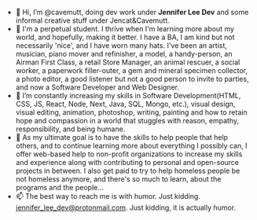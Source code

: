 - 👋 Hi, I’m @cavemutt, doing dev work under **Jennifer Lee Dev** and some informal creative stuff under Jencat&Cavemutt.
- 👀 I'm a perpetual student. I thrive when I'm learning more about my world, and hopefully, making it better. I have a BA, I am kind but not necessarily 'nice', and I have worn many hats. I've been an artist, musician, piano mover and refinisher, a model, a handy-person, an Airman First Class, a retail Store Manager, an animal rescuer, a social worker, a paperwork filler-outer, a gem and mineral specimen collector, a photo editor, a good listener but not a good person to invite to parties, and now a Software Developer and Web Designer.  
- 🌱 I’m constantly increasing my skills in Software Development(HTML, CSS, JS, React, Node, Next, Java, SQL, Mongo, etc.), visual design, visual editing, animation, photoshop, writing, painting and how to retain hope and compassion in a world that stuggles with reason, empathy, responsibility, and being humane.
- 💞️ As my ultimate goal is to have the skills to help people that help others, and to continue learning more about everything I possibly can, I offer web-based help to non-profit organizations to increase my skills and experience along with contributing to personal and open-source projects in between. I also get paid to try to help homeless people be not homeless anymore, and there's so much to learn, about the programs and the people...
- 📫 The best way to reach me is with humor. Just kidding. jennifer_lee_dev@protonmail.com. Just kidding, it is actually humor.

<!---
cavemutt/cavemutt is a ✨ special ✨ repository because its `README.md` (this file) appears on your GitHub profile.
You can click the Preview link to take a look at your changes.
--->
